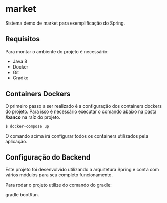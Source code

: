 # market

Sistema demo de market para exemplificação do Spring.


## Requisitos

Para montar o ambiente do projeto é necessário:

* Java 8
* Docker
* Git
* Gradke


## Containers Dockers 

O primeiro passo a ser realizado é a configuração dos containers dockers do projeto.
Para isso é necessário executar o comando abaixo na pasta **/banco** na raíz do projeto.

    $ docker-compose up

O comando acima irá configurar todos os containers utilizados pela aplicação.


## Configuração do Backend

Este projeto foi desenvolvido utilizando a arquitetura Spring e conta com vários módulos para seu completo funcionamento.

Para rodar o projeto utilize do comando do gradle:

gradle bootRun.

